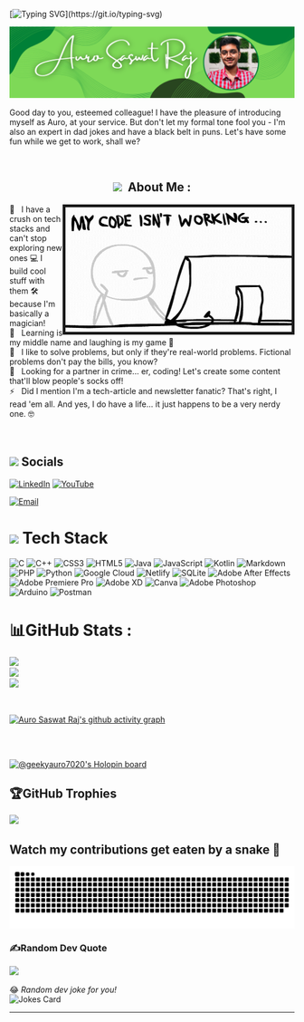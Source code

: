 [![Typing SVG](https://readme-typing-svg.demolab.com?font=Georgia&weight=600&size=34&pause=1000&color=F1FF00&background=FFFFFF00&center=true&vCenter=true&width=439&lines=Ciao%F0%9F%91%8B%2C+I+am+Auro......)](https://git.io/typing-svg)

![Green Technical Profile](https://github.com/geeky-auro/geeky-auro/blob/main/Green%20Geometric%20Technical%20Profile.png)

Good day to you, esteemed colleague! I have the pleasure of introducing myself as Auro, at your service. But don't let my formal tone fool you - I'm also an expert in dad jokes and have a black belt in puns. Let's have some fun while we get to work, shall we?


<br>
<h2 align="center"> <img src="https://emojis.slackmojis.com/emojis/images/1643514255/2240/programmer.gif?1643514255" width="30px"> &nbsp;About Me : </h2>
<img align="right" border="5" width="400" height="220" alt="Let's Code" src="https://github.com/geeky-auro/geeky-auro/blob/main/itsauro.gif" />
💫 &nbsp; I have a crush on tech stacks and can't stop exploring new ones 💻 I build cool stuff with them 🛠️ because I'm basically a magician! <br>
🌱 &nbsp; Learning is my middle name and laughing is my game 🤣 <br>
🧐 &nbsp; I like to solve problems, but only if they're real-world problems. Fictional problems don't pay the bills, you know? <br>
👯 &nbsp; Looking for a partner in crime... er, coding! Let's create some content that'll blow people's socks off! <br>
⚡ &nbsp; Did I mention I'm a tech-article and newsletter fanatic? That's right, I read 'em all. And yes, I do have a life... it just happens to be a very nerdy one. 🤓 <br>

<br>
<br>

<h2> <img src="https://emojis.slackmojis.com/emojis/images/1643516738/27867/calling.gif?1643516738" width="25px"> Socials </h2>

[![LinkedIn](https://img.shields.io/badge/LinkedIn-%230077B5.svg?logo=linkedin&logoColor=white)](https://www.linkedin.com/in/auro-saswat-raj-9bba80224/)  [![YouTube](https://img.shields.io/badge/YouTube-%23FF0000.svg?logo=YouTube&logoColor=white)](https://www.youtube.com/channel/UCVSUrrpas1belTDN6QyxfuA)

<a href="mailto:aurosaswat@gmail.com"><img alt="Email" src="https://img.shields.io/badge/Email-aurosaswat@gmail.com-blue?style=plastic&logo=Gmail"></a>

<h1> <img src="https://emojis.slackmojis.com/emojis/images/1643514983/10096/laptop_parrot.gif?1643514983" width="35px"> Tech Stack </h1>

![C](https://img.shields.io/badge/c-%2300599C.svg?style=flat&logo=c&logoColor=white) ![C++](https://img.shields.io/badge/c++-%2300599C.svg?style=flat&logo=c%2B%2B&logoColor=white) ![CSS3](https://img.shields.io/badge/css3-%231572B6.svg?style=flat&logo=css3&logoColor=white) ![HTML5](https://img.shields.io/badge/html5-%23E34F26.svg?style=flat&logo=html5&logoColor=white) ![Java](https://img.shields.io/badge/java-%23ED8B00.svg?style=flat&logo=java&logoColor=white) ![JavaScript](https://img.shields.io/badge/javascript-%23323330.svg?style=flat&logo=javascript&logoColor=%23F7DF1E) ![Kotlin](https://img.shields.io/badge/kotlin-%230095D5.svg?style=flat&logo=kotlin&logoColor=white) ![Markdown](https://img.shields.io/badge/markdown-%23000000.svg?style=flat&logo=markdown&logoColor=white) ![PHP](https://img.shields.io/badge/php-%23777BB4.svg?style=flat&logo=php&logoColor=white) ![Python](https://img.shields.io/badge/python-3670A0?style=flat&logo=python&logoColor=ffdd54) ![Google Cloud](https://img.shields.io/badge/Google%20Cloud-%234285F4.svg?style=flat&logo=google-cloud&logoColor=white) ![Netlify](https://img.shields.io/badge/netlify-%23000000.svg?style=flat&logo=netlify&logoColor=#00C7B7) ![SQLite](https://img.shields.io/badge/sqlite-%2307405e.svg?style=flat&logo=sqlite&logoColor=white) ![Adobe After Effects](https://img.shields.io/badge/Adobe%20After%20Effects-9999FF.svg?style=flat&logo=Adobe%20After%20Effects&logoColor=white) ![Adobe Premiere Pro](https://img.shields.io/badge/Adobe%20Premiere%20Pro-9999FF.svg?style=flat&logo=Adobe%20Premiere%20Pro&logoColor=white) ![Adobe XD](https://img.shields.io/badge/Adobe%20XD-470137?style=flat&logo=Adobe%20XD&logoColor=#FF61F6) ![Canva](https://img.shields.io/badge/Canva-%2300C4CC.svg?style=flat&logo=Canva&logoColor=white) ![Adobe Photoshop](https://img.shields.io/badge/adobephotoshop-%2331A8FF.svg?style=flat&logo=adobephotoshop&logoColor=white) ![Arduino](https://img.shields.io/badge/-Arduino-00979D?style=flat&logo=Arduino&logoColor=white) ![Postman](https://img.shields.io/badge/Postman-FF6C37?style=flat&logo=postman&logoColor=white)
# 📊GitHub Stats :
![](https://github-readme-stats.vercel.app/api?username=geeky-auro&theme=merko&hide_border=true&include_all_commits=false&count_private=true)<br/>
![](https://github-readme-streak-stats.herokuapp.com/?user=geeky-auro&theme=merko&hide_border=true)<br/>
![](https://github-readme-stats.vercel.app/api/top-langs/?username=geeky-auro&theme=merko&hide_border=true&include_all_commits=false&count_private=true&layout=compact)

<br/>

[![Auro Saswat Raj's github activity graph](https://activity-graph.herokuapp.com/graph?username=geeky-auro&theme=xcode)](https://github.com/geeky-auro)

<br/>
</br>

[![@geekyauro7020's Holopin board](https://holopin.me/geekyauro7020)](https://holopin.io/@geekyauro7020)

## 🏆GitHub Trophies
![](https://github-profile-trophy.vercel.app/?username=geeky-auro&theme=juicyfresh&no-frame=true&no-bg=true&margin-w=4)

Watch my contributions get eaten by a snake 🐍
---
<img alt="My Snake"  align="center" src="https://github.com/geeky-auro/geeky-auro/blob/main/github-contribution-grid-snake.svg" />

### ✍️Random Dev Quote
![](https://quotes-github-readme.vercel.app/api?type=horizontal&theme=merko)

😂 <i>Random dev joke for you!</i><br>
![Jokes Card](https://readme-jokes.vercel.app/api?hideBorder)

<!-- 
### 😂Random Dev Meme
<img alt="Random Meme" src="https://random-memer.herokuapp.com/" width="512px"/>
 -->
---

